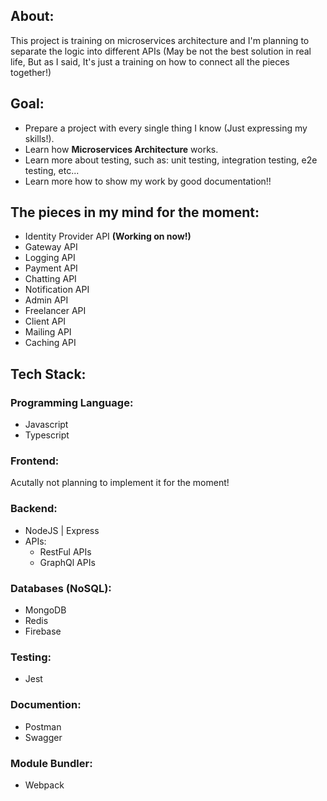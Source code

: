 ## About:

This project is training on microservices architecture and I'm planning to separate the logic into different APIs (May be not the best solution in real life, But as I said, It's just a training on how to connect all the pieces together!)

## Goal:
 - Prepare a project with every single thing I know (Just expressing my skills!).
 - Learn how **Microservices Architecture** works.
 - Learn more about testing, such as: unit testing, integration testing, e2e testing, etc...
 - Learn more how to show my work by good documentation!!

## The pieces in my mind for the moment: 
- Identity Provider API **(Working on now!)**
- Gateway API
- Logging API
- Payment API
- Chatting API
- Notification API
- Admin API
- Freelancer API
- Client API
- Mailing API
- Caching API

## Tech Stack:
### Programming Language: 
   - Javascript
   - Typescript
   
### Frontend: 
Acutally not planning to implement it for the moment!

### Backend:
 - NodeJS | Express
 - APIs:
    - RestFul APIs
    - GraphQl APIs
    
### Databases (NoSQL):
  - MongoDB
  - Redis
  - Firebase
### Testing:
 - Jest
 
### Documention:
- Postman
- Swagger

### Module Bundler:
 - Webpack
